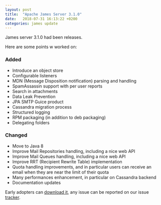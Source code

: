```yaml
---
layout: post
title:  "Apache James Server 3.1.0"
date:   2018-07-31 16:13:22 +0200
categories: james update
---
```


James server 3.1.0 had been releases.

Here are some points w worked on:

### Added

- Introduce an object store
- Configurable listeners
- MDN (Message Disposition notification) parsing and handling
- SpamAssassin support with per user reports
- Search in attachments
- Data Leak Prevention
- JPA SMTP Guice product
- Cassandra migration process
- Structured logging
- RPM packaging (in addition to deb packaging)
- Delegating folders

### Changed

- Move to Java 8
- Improve Mail Repositories handling, including a nice web API
- Improve Mail Queues handling, including a nice web API
- Improve RRT (Recipient Rewrite Table) implementation
- Quota handling improvements, and in particular users can receive an email when they are near the limit of their quota
- Many performances enhancement, in particular on Cassandra backend
- Documentation updates

Early adopters can [download it][download], any issue can be reported on our issue [tracker][tracker].

[tracker]: https://issues.apache.org/jira/browse/JAMES
[download]: http://james.apache.org/download.cgi#Apache_James_Server